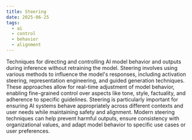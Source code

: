 ```yaml
---
title: Steering
date: 2025-06-25
tags:
  - ai
  - control
  - behavior
  - alignment
---
```


Techniques for directing and controlling AI model behavior and outputs during inference without retraining the model. Steering involves using various methods to influence the model's responses, including activation steering, representation engineering, and guided generation techniques. These approaches allow for real-time adjustment of model behavior, enabling fine-grained control over aspects like tone, style, factuality, and adherence to specific guidelines. Steering is particularly important for ensuring AI systems behave appropriately across different contexts and user needs while maintaining safety and alignment. Modern steering techniques can help prevent harmful outputs, ensure consistency with organizational values, and adapt model behavior to specific use cases or user preferences.
